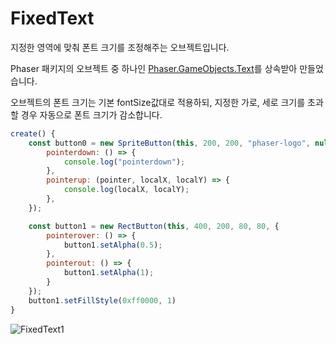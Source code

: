 # FixedText

지정한 영역에 맞춰 폰트 크기를 조정해주는 오브젝트입니다.

Phaser 패키지의 오브젝트 중 하나인 [Phaser.GameObjects.Text](https://photonstorm.github.io/phaser3-docs/Phaser.GameObjects.Text.html)를 상속받아 만들었습니다.  

오브젝트의 폰트 크기는 기본 fontSize값대로 적용하되, 지정한 가로, 세로 크기를 초과할 경우 자동으로 폰트 크기가 감소합니다.

```javascript
create() {
    const button0 = new SpriteButton(this, 200, 200, "phaser-logo", null, {
        pointerdown: () => {
            console.log("pointerdown");
        },
        pointerup: (pointer, localX, localY) => {
            console.log(localX, localY);
        },
    });

    const button1 = new RectButton(this, 400, 200, 80, 80, {
        pointerover: () => {
            button1.setAlpha(0.5);
        },
        pointerout: () => {
            button1.setAlpha(1);
        }
    });
    button1.setFillStyle(0xff0000, 1)
}
```

![FixedText1](https://user-images.githubusercontent.com/127966719/226830834-7d9ea73d-ec10-46e0-bca3-c20b88ebd70d.png)
